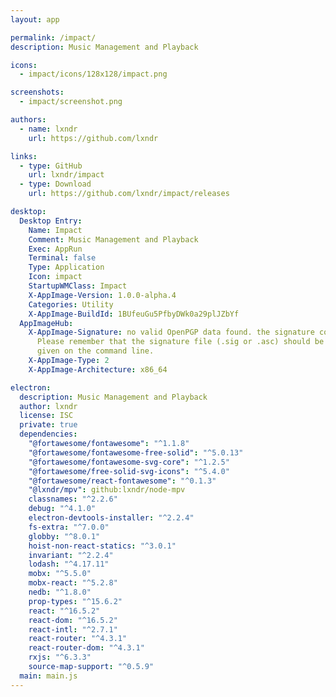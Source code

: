 ```yaml
---
layout: app

permalink: /impact/
description: Music Management and Playback

icons:
  - impact/icons/128x128/impact.png

screenshots:
  - impact/screenshot.png

authors:
  - name: lxndr
    url: https://github.com/lxndr

links:
  - type: GitHub
    url: lxndr/impact
  - type: Download
    url: https://github.com/lxndr/impact/releases

desktop:
  Desktop Entry:
    Name: Impact
    Comment: Music Management and Playback
    Exec: AppRun
    Terminal: false
    Type: Application
    Icon: impact
    StartupWMClass: Impact
    X-AppImage-Version: 1.0.0-alpha.4
    Categories: Utility
    X-AppImage-BuildId: 1BUfeuGu5PfbyDWk0a29plJZbYf
  AppImageHub:
    X-AppImage-Signature: no valid OpenPGP data found. the signature could not be verified.
      Please remember that the signature file (.sig or .asc) should be the first file
      given on the command line.
    X-AppImage-Type: 2
    X-AppImage-Architecture: x86_64

electron:
  description: Music Management and Playback
  author: lxndr
  license: ISC
  private: true
  dependencies:
    "@fortawesome/fontawesome": "^1.1.8"
    "@fortawesome/fontawesome-free-solid": "^5.0.13"
    "@fortawesome/fontawesome-svg-core": "^1.2.5"
    "@fortawesome/free-solid-svg-icons": "^5.4.0"
    "@fortawesome/react-fontawesome": "^0.1.3"
    "@lxndr/mpv": github:lxndr/node-mpv
    classnames: "^2.2.6"
    debug: "^4.1.0"
    electron-devtools-installer: "^2.2.4"
    fs-extra: "^7.0.0"
    globby: "^8.0.1"
    hoist-non-react-statics: "^3.0.1"
    invariant: "^2.2.4"
    lodash: "^4.17.11"
    mobx: "^5.5.0"
    mobx-react: "^5.2.8"
    nedb: "^1.8.0"
    prop-types: "^15.6.2"
    react: "^16.5.2"
    react-dom: "^16.5.2"
    react-intl: "^2.7.1"
    react-router: "^4.3.1"
    react-router-dom: "^4.3.1"
    rxjs: "^6.3.3"
    source-map-support: "^0.5.9"
  main: main.js
---
```

